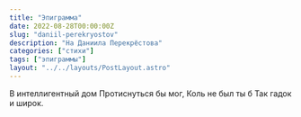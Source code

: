 ```yaml
---
title: "Эпиграмма"
date: 2022-08-28T00:00:00Z
slug: "daniil-perekryostov"
description: "На Даниила Перекрёстова"
categories: ["стихи"]
tags: ["эпиграммы"]
layout: "../../layouts/PostLayout.astro"
---
```


В интеллигентный дом
Протиснуться бы мог,
Коль не был ты б 
Так гадок и широк.
